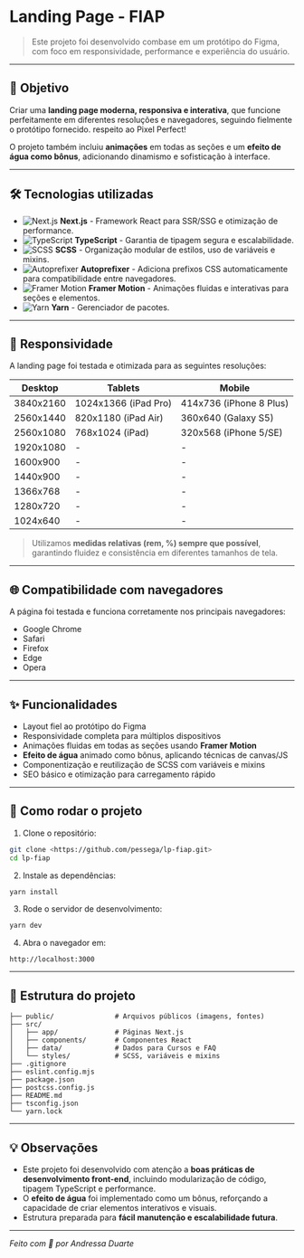 # Landing Page - FIAP

> Este projeto foi desenvolvido combase em um protótipo do Figma, com foco em responsividade, performance e experiência do usuário.

---

## 🎯 Objetivo

Criar uma **landing page moderna, responsiva e interativa**, que funcione perfeitamente em diferentes resoluções e navegadores, seguindo fielmente o protótipo fornecido. respeito ao Pixel Perfect!

O projeto também incluiu **animações** em todas as seções e um **efeito de água como bônus**, adicionando dinamismo e sofisticação à interface.

---

## 🛠 Tecnologias utilizadas

- ![Next.js](https://img.shields.io/badge/Next.js-000000?style=for-the-badge&logo=next.js&logoColor=white) **Next.js** - Framework React para SSR/SSG e otimização de performance.
- ![TypeScript](https://img.shields.io/badge/TypeScript-3178C6?style=for-the-badge&logo=typescript&logoColor=white) **TypeScript** - Garantia de tipagem segura e escalabilidade.
- ![SCSS](https://img.shields.io/badge/SCSS-CC6699?style=for-the-badge&logo=sass&logoColor=white) **SCSS** - Organização modular de estilos, uso de variáveis e mixins.
- ![Autoprefixer](https://img.shields.io/badge/Autoprefixer-FF69B4?style=for-the-badge&logo=autoprefixer&logoColor=white) **Autoprefixer** - Adiciona prefixos CSS automaticamente para compatibilidade entre navegadores.
- ![Framer Motion](https://img.shields.io/badge/Framer_Motion-0055FF?style=for-the-badge&logo=framer&logoColor=white) **Framer Motion** - Animações fluidas e interativas para seções e elementos.
- ![Yarn](https://img.shields.io/badge/Yarn-2C8EBB?style=for-the-badge&logo=yarn&logoColor=white) **Yarn** - Gerenciador de pacotes.

---

## 📱 Responsividade

A landing page foi testada e otimizada para as seguintes resoluções:

| Desktop   | Tablets              | Mobile                  |
| --------- | -------------------- | ----------------------- |
| 3840x2160 | 1024x1366 (iPad Pro) | 414x736 (iPhone 8 Plus) |
| 2560x1440 | 820x1180 (iPad Air)  | 360x640 (Galaxy S5)     |
| 2560x1080 | 768x1024 (iPad)      | 320x568 (iPhone 5/SE)   |
| 1920x1080 | -                    | -                       |
| 1600x900  | -                    | -                       |
| 1440x900  | -                    | -                       |
| 1366x768  | -                    | -                       |
| 1280x720  | -                    | -                       |
| 1024x640  | -                    | -                       |

> Utilizamos **medidas relativas (rem, %) sempre que possível**, garantindo fluidez e consistência em diferentes tamanhos de tela.

---

## 🌐 Compatibilidade com navegadores

A página foi testada e funciona corretamente nos principais navegadores:

- Google Chrome
- Safari
- Firefox
- Edge
- Opera

---

## ✨ Funcionalidades

- Layout fiel ao protótipo do Figma
- Responsividade completa para múltiplos dispositivos
- Animações fluidas em todas as seções usando **Framer Motion**
- **Efeito de água** animado como bônus, aplicando técnicas de canvas/JS
- Componentização e reutilização de SCSS com variáveis e mixins
- SEO básico e otimização para carregamento rápido

---

## 🚀 Como rodar o projeto

1. Clone o repositório:

```bash
git clone <https://github.com/pessega/lp-fiap.git>
cd lp-fiap
```

2. Instale as dependências:

```bash
yarn install
```

3. Rode o servidor de desenvolvimento:

```bash
yarn dev
```

4. Abra o navegador em:

```
http://localhost:3000
```

---

## 📂 Estrutura do projeto

```
├── public/               # Arquivos públicos (imagens, fontes)
├── src/
│   ├── app/              # Páginas Next.js
│   ├── components/       # Componentes React
│   ├── data/             # Dados para Cursos e FAQ
│   └── styles/           # SCSS, variáveis e mixins
├── .gitignore
├── eslint.config.mjs
├── package.json
├── postcss.config.js
├── README.md
├── tsconfig.json
└── yarn.lock
```

---

## 💡 Observações

- Este projeto foi desenvolvido com atenção a **boas práticas de desenvolvimento front-end**, incluindo modularização de código, tipagem TypeScript e performance.
- O **efeito de água** foi implementado como um bônus, reforçando a capacidade de criar elementos interativos e visuais.
- Estrutura preparada para **fácil manutenção e escalabilidade futura**.

---

_Feito com 💜 por Andressa Duarte_

